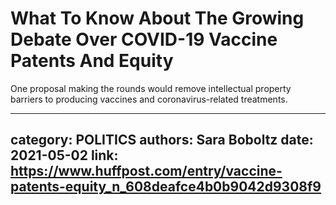 # What To Know About The Growing Debate Over COVID-19 Vaccine Patents And Equity

One proposal making the rounds would remove intellectual property barriers to producing vaccines and coronavirus-related treatments.

---
category: POLITICS
authors: Sara Boboltz
date: 2021-05-02
link: https://www.huffpost.com/entry/vaccine-patents-equity_n_608deafce4b0b9042d9308f9
---

